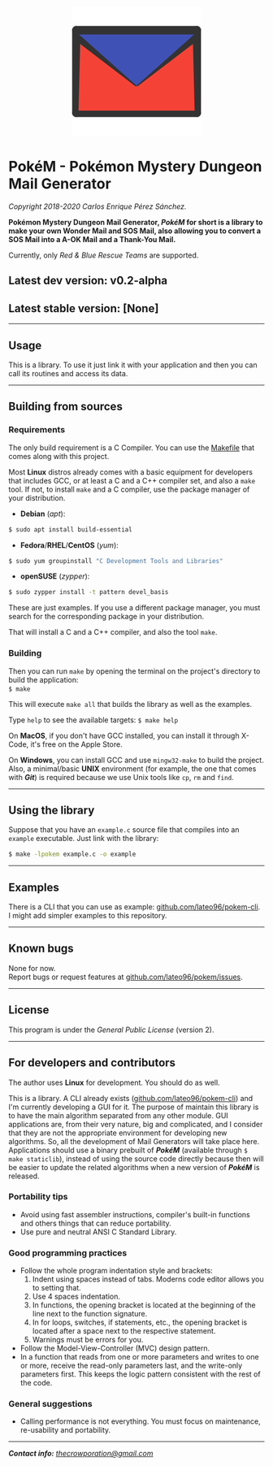 <p align="center"><img width=256 height=256 src=resources/logo/pokem.png></p>  

# PokéM - Pokémon Mystery Dungeon Mail Generator

*Copyright 2018-2020 Carlos Enrique Pérez Sánchez.*  

**Pokémon Mystery Dungeon Mail Generator, *PokéM* for short is a library to make your own Wonder Mail and SOS Mail, also allowing you to convert a SOS Mail into a A-OK Mail and a Thank-You Mail.**  

Currently, only *Red & Blue Rescue Teams* are supported.  

## Latest dev version: v0.2-alpha  
## Latest stable version: \[None\]  

-----------------------------------------------------------------------------------------------------------------------------------

## Usage
This is a library. To use it just link it with your application and then you can call its routines and access its data.  

-----------------------------------------------------------------------------------------------------------------------------------

## Building from sources

### Requirements
The only build requirement is a C Compiler. You can use the [Makefile](Makefile) that comes along with this project.  

Most **Linux** distros already comes with a basic equipment for developers that includes GCC, or at least a C and a C++ compiler set, and also a `make` tool. If not, to install `make` and a C compiler, use the package manager of your distribution.  

* **Debian** (*apt*):  
```sh
$ sudo apt install build-essential  
```

* **Fedora**/**RHEL**/**CentOS** (*yum*):  
```sh
$ sudo yum groupinstall "C Development Tools and Libraries"
```
  
* **openSUSE** (*zypper*):  
```sh
$ sudo zypper install -t pattern devel_basis
```

These are just examples. If you use a different package manager, you must search for the corresponding package in your distribution.  

That will install a C and a C++ compiler, and also the tool `make`.  

### Building
Then you can run `make` by opening the terminal on the project's directory to build the application:  
`$ make`  

This will execute `make all` that builds the library as well as the examples.  

Type `help` to see the available targets:
`$ make help`

On **MacOS**, if you don't have GCC installed, you can install it through X-Code, it's free on the Apple Store.  

On **Windows**, you can install GCC and use `mingw32-make` to build the project. Also, a minimal/basic **UNIX** environment (for example, the one that comes with ***Git***) is required because we use Unix tools like `cp`, `rm` and `find`.  

-----------------------------------------------------------------------------------------------------------------------------------

## Using the library
Suppose that you have an `example.c` source file that compiles into an `example` executable. Just link with the library:
```sh
$ make -lpokem example.c -o example
```

-----------------------------------------------------------------------------------------------------------------------------------

## Examples
There is a CLI that you can use as example: [github.com/lateo96/pokem-cli](github.com/lateo96/pokem-cli).  
I might add simpler examples to this repository.  

-----------------------------------------------------------------------------------------------------------------------------------

## Known bugs
None for now.  
Report bugs or request features at [github.com/lateo96/pokem/issues](github.com/lateo96/pokem/issues).  

-----------------------------------------------------------------------------------------------------------------------------------

## License
This program is under the *General Public License* (version 2).  

-----------------------------------------------------------------------------------------------------------------------------------

## For developers and contributors
The author uses **Linux** for development. You should do as well.  

This is a library. A CLI already exists ([github.com/lateo96/pokem-cli](github.com/lateo96/pokem-cli)) and I'm currently developing a GUI for it. The purpose of maintain this library is to have the main algorithm separated from any other module. GUI applications are, from their very nature, big and complicated, and I consider that they are not the appropriate environment for developing new algorithms. So, all the development of Mail Generators will take place here. Applications should use a binary prebuilt of ***PokéM*** (available through `$ make staticlib`), instead of using the source code directly because then will be easier to update the related algorithms when a new version of ***PokéM*** is released.

### Portability tips
* Avoid using fast assembler instructions, compiler's built-in functions and others things that can reduce portability.
* Use pure and neutral ANSI C Standard Library.

### Good programming practices
* Follow the whole program indentation style and brackets:
    1. Indent using spaces instead of tabs. Moderns code editor allows you to setting that.
    2. Use 4 spaces indentation.
    3. In functions, the opening bracket is located at the beginning of the line next to the function signature.
    4. In for loops, switches, if statements, etc., the opening bracket is located after a space next to the respective statement.
    5. Warnings must be errors for you.
* Follow the Model-View-Controller (MVC) design pattern.
* In a function that reads from one or more parameters and writes to one or more, receive the read-only parameters last, and the write-only parameters first. This keeps the logic pattern consistent with the rest of the code.

### General suggestions
* Calling performance is not everything. You must focus on maintenance, re-usability and portability.

-----------------------------------------------------------------------------------------------------------------------------------

***Contact info:*** [*thecrowporation@gmail.com*](mailto:thecrowporation@gmail.com)
